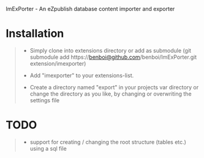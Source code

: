 ImExPorter - An eZpublish database content importer and exporter

# Installation
>+ Simply clone into extensions directory or add as submodule (git submodule add https://benboi@github.com/benboi/ImExPorter.git extension/imexporter)
>
>+ Add "imexporter" to your extensions-list.
>
>+ Create a directory named "export" in your projects var directory or change the directory as you like, by changing or overwriting the settings file

# TODO
>+ support for creating / changing the root structure (tables etc.) using a sql file
